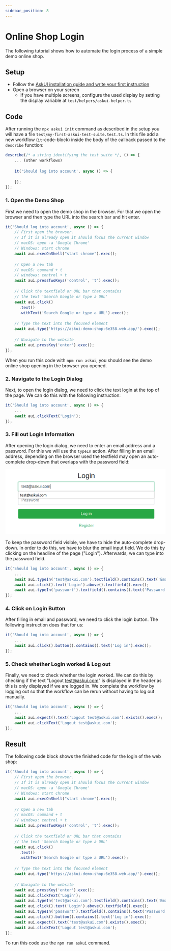 ```yaml
---
sidebar_position: 8
---
```


# Online Shop Login

The following tutorial shows how to automate the login process of a simple demo online shop.

## Setup

* Follow the <a href="../Getting%20Started/getting-started" target="_blank">AskUI installation guide and write your first instruction</a>
* Open a browser on your screen
  * If you have multiple screens, configure the used display by setting the display variable at `test/helpers/askui-helper.ts`

## Code

After running the `npx askui init` command as described in the setup you will have a file `test/my-first-askui-test-suite.test.ts`. In this file add a new workflow (`it`-code-block) inside the body of the callback passed to the `describe` function:

```ts
describe(/* a string identifying the test suite */, () => {
    ... (other workflows)

    it('Should log into account', async () => {

    });
});
```

### 1. Open the Demo Shop

First we need to open the demo shop in the browser.
For that we open the browser and then type the URL into the search bar and hit enter.

```ts
it('Should log into account', async () => {
    // First open the browser.
    // If it is already open it should focus the current window
    // macOS: open -a 'Google Chrome'
    // Windows: start chrome
    await aui.execOnShell("start chrome").exec();

    // Open a new tab
    // macOS: command + t
    // windows: control + t
    await aui.pressTwoKeys('control', 't').exec();

    // Click the textfield or URL bar that contains
    // the text 'Search Google or type a URL'
    await aui.click()
      .text()
      .withText('Search Google or type a URL').exec();

    // Type the text into the focused element
    await aui.type('https://askui-demo-shop-6e358.web.app/').exec();

    // Navigate to the website
    await aui.pressKey('enter').exec();
});
```

When you run this code with `npm run askui`, you should see the demo online shop opening in the browser you opened.

### 2. Navigate to the Login Dialog

Next, to open the login dialog, we need to click the text login at the top of the page. We can do this with the following instruction:

```ts
it('Should log into account', async () => {
    ...
    await aui.clickText('Login');
});
```

### 3. Fill out Login Information

After opening the login dialog, we need to enter an email address and a password. For this we will use the `typeIn` action. After filling in an email address, depending on the browser used the textfield may open an auto-complete drop-down that overlaps with the password field:

![Overlap](./images/login_overlap.png)

To keep the password field visible, we have to hide the auto-complete drop-down. In order to do this, we have to blur the email input field. We do this by clicking on the headline of the page ("Login"). Afterwards, we can type into the password field.

```ts
it('Should log into account', async () => {
    ...
    await aui.typeIn('test@askui.com').textfield().contains().text('Email Address').exec();
    await aui.click().text('Login').above().textfield().exec();
    await aui.typeIn('passwort').textfield().contains().text('Password').exec();
});
```

### 4. Click on Login Button

After filling in email and password, we need to click the login button. The following instruction does that for us:

```ts
it('Should log into account', async () => {
    ...
    await aui.click().button().contains().text('Log in').exec();
});
```

### 5. Check whether Login worked & Log out

Finally, we need to check whether the login worked. We can do this by checking if the text "Logout test@askui.com" is displayed in the header as this is only displayed if we are logged in. We complete the workflow by logging out so that the workflow can be rerun without having to log out manually.

```ts
it('Should log into account', async () => {
    ...
    await aui.expect().text('Logout test@askui.com').exists().exec();
    await aui.clickText('Logout test@askui.com');
});
```

## Result

The following code block shows the finished code for the login of the web shop:

```ts
it('Should log into account', async () => {
    // First open the browser.
    // If it is already open it should focus the current window
    // macOS: open -a 'Google Chrome'
    // Windows: start chrome
    await aui.execOnShell("start chrome").exec();

    // Open a new tab
    // macOS: command + t
    // windows: control + t
    await aui.pressTwoKeys('control', 't').exec();

    // Click the textfield or URL bar that contains
    // the text 'Search Google or type a URL'
    await aui.click()
      .text()
      .withText('Search Google or type a URL').exec();

    // Type the text into the focused element
    await aui.type('https://askui-demo-shop-6e358.web.app/').exec();

    // Navigate to the website
    await aui.pressKey('enter').exec();
    await aui.clickText('Login');
    await aui.typeIn('test@askui.com').textfield().contains().text('Email Address').exec();
    await aui.click().text('Login').above().textfield().exec();
    await aui.typeIn('passwort').textfield().contains().text('Password').exec();
    await aui.click().button().contains().text('Log in').exec();
    await aui.expect().text('test@askui.com').exists().exec();
    await aui.clickText('Logout test@askui.com');
});
```

To run this code use the `npm run askui` command.
